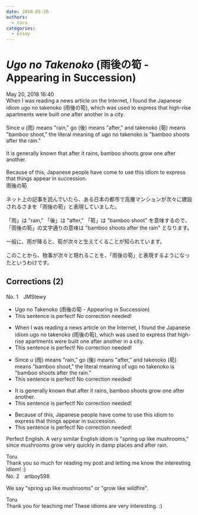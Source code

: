 ```yaml
---
date: 2018-05-20
authors:
  - toru
categories:
  - Essay
---
```


<h1 id="subject_show"><strong><em>Ugo no Takenoko</strong></em> (雨後の筍 - Appearing in Succession)</h1>
<div class="date">May 20, 2018 16:40</div>
<div id="post"><div id="body_show_ori">
When I was reading a news article on the Internet, I found the Japanese idiom ugo no takenoko (雨後の筍), which was used to express that high-rise apartments were built one after another in a city.<br/><br/>Since u (雨) means "rain," go (後) means "after," and takenoko (筍) means "bamboo shoot," the literal meaning of ugo no takenoko is "bamboo shoots after the rain."<br/><br/>It is generally known that after it rains, bamboo shoots grow one after another.<br/><br/>Because of this, Japanese people have come to use this idiom to express that things appear in succession. 
</div></div>

<!-- more -->

<div id="post_ja"><div id="body_show_mo">
雨後の筍<br/><br/>ネット上の記事を読んでいたら、ある日本の都市で高層マンションが次々に建設されるさまを「雨後の筍」と表現していました。<br/><br/>「雨」は "rain," 「後」は "after," 「筍」は "bamboo shoot" を意味するので、「雨後の筍」の文字通りの意味は "bamboo shoots after the rain" となります。<br/><br/>一般に、雨が降ると、筍が次々と生えてくることが知られています。<br/><br/>このことから、物事が次々と現れることを、「雨後の筍」と表現するようになったというわけです。
</div></div>

## Corrections (2)
<div id="block"><div class="first_name"> No. 1　<span class="just_name">JMStewy</span></div><div id="block2">
<ul class="correction_field">
<li class="incorrect">Ugo no Takenoko (雨後の筍 - Appearing in Succession)</li>
<li class="corrected perfect">This sentence is perfect! No correction needed!</li>
</ul>
<ul class="correction_field">
<li class="incorrect">When I was reading a news article on the Internet, I found the Japanese idiom ugo no takenoko (雨後の筍), which was used to express that high-rise apartments were built one after another in a city.</li>
<li class="corrected perfect">This sentence is perfect! No correction needed!</li>
</ul>
<ul class="correction_field">
<li class="incorrect">Since u (雨) means "rain," go (後) means "after," and takenoko (筍) means "bamboo shoot," the literal meaning of ugo no takenoko is "bamboo shoots after the rain."</li>
<li class="corrected perfect">This sentence is perfect! No correction needed!</li>
</ul>
<ul class="correction_field">
<li class="incorrect">It is generally known that after it rains, bamboo shoots grow one after another.</li>
<li class="corrected perfect">This sentence is perfect! No correction needed!</li>
</ul>
<ul class="correction_field">
<li class="incorrect">Because of this, Japanese people have come to use this idiom to express that things appear in succession.</li>
<li class="corrected perfect">This sentence is perfect! No correction needed!</li>
</ul>
<p class="comment_small">
 Perfect English. A very similar English idiom is "spring up like mushrooms," since mushrooms grow very quickly in damp places and after rain.
</p>

</div><div class="name"><span class="just_name">Toru</span><br>
Thank you so much for reading my post and letting me know the interesting idiom! :)
</div>
</div>
<div id="block"><div class="first_name"> No. 2　<span class="just_name">artboy598</span></div><div id="block2">
<p class="comment_small">
 We say "spring up like mushrooms" or "grow like wildfire".
</p>

</div><div class="name"><span class="just_name">Toru</span><br>
Thank you for teaching me! These idioms are very interesting. :)
</div>
</div>
